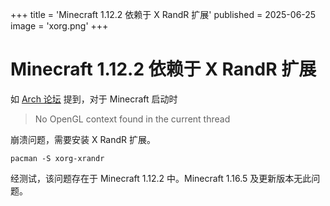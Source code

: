 +++
title = 'Minecraft 1.12.2 依赖于 X RandR 扩展'
published = 2025-06-25
image = 'xorg.png'
+++

# Minecraft 1.12.2 依赖于 X RandR 扩展

如 [Arch 论坛](https://bbs.archlinux.org/viewtopic.php?id=292015) 提到，对于 Minecraft 启动时

> No OpenGL context found in the current thread

崩溃问题，需要安装 X RandR 扩展。

```shell
pacman -S xorg-xrandr
```

经测试，该问题存在于 Minecraft 1.12.2 中。Minecraft 1.16.5 及更新版本无此问题。
